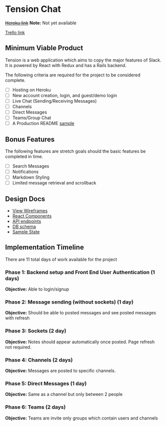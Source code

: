 # Tension Chat

~~[Heroku link][heroku]~~ **Note:** Not yet available

[Trello link][trello]

[heroku]: http://www.herokuapp.com/
[trello]: https://trello.com/b/r6JhyWE7/tension-chat

## Minimum Viable Product

Tension is a web application which aims to copy the major features of Slack.
It is powered by React with Redux and has a Rails backend.

The following criteria are required for the project to be considered complete.

- [ ] Hosting on Heroku
- [ ] New account creation, login, and guest/demo login
- [ ] Live Chat (Sending/Receiving Messages)
- [ ] Channels
- [ ] Direct Messages
- [ ] Teams/Group Chat
- [ ] A Production README [sample](docs/production_readme.md)

## Bonus Features

The following features are stretch goals should the basic features be completed in time.

- [ ] Search Messages
- [ ] Notifications
- [ ] Markdown Styling
- [ ] Limited message retrieval and scrollback

## Design Docs
* [View Wireframes][wireframes]
* [React Components][components]
* [API endpoints][api-endpoints]
* [DB schema][schema]
* [Sample State][sample-state]

[wireframes]: ./wireframes
[components]: ./component-hierarchy.md
[sample-state]: ./sample-state.md
[api-endpoints]: ./api-endpoints.md
[schema]: ./schema.md

## Implementation Timeline

There are 11 total days of work available for the project

### Phase 1: Backend setup and Front End User Authentication (1 days)

**Objective:** Able to login/signup

### Phase 2: Message sending (without sockets) (1 day)

**Objective:** Should be able to posted messages and see posted messages with refresh

### Phase 3: Sockets (2 day)

**Objective:** Notes should appear automatically once posted. Page refresh not required.

### Phase 4: Channels (2 days)

**Objective:** Messages are posted to specific channels.

### Phase 5: Direct Messages (1 day)

**Objective:** Same as a channel but only between 2 people

### Phase 6: Teams (2 days)

**Objective:** Teams are invite only groups which contain users and channels
